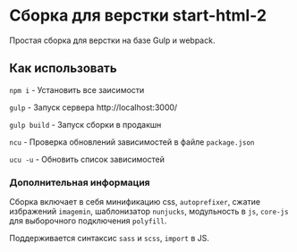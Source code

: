 # Сборка для верстки start-html-2
Простая сборка для верстки на базе Gulp и webpack.

## Как использовать

`npm i` - Установить все заисимости

`gulp` - Запуск сервера http://localhost:3000/

`gulp build` - Запуск сборки в продакшн

`ncu` - Проверка обновлений зависимостей в файле `package.json`

`ucu -u` - Обновить список зависимостей

### Дополнительная информация

Сборка включает в себя минификацию css, `autoprefixer`, сжатие избражений `imagemin`, шаблонизатор `nunjucks`, модульность в `js`, `core-js` для выборочного подключения `polyfill`.

Поддерживается синтаксис `sass` и `scss`, `import` в JS.
